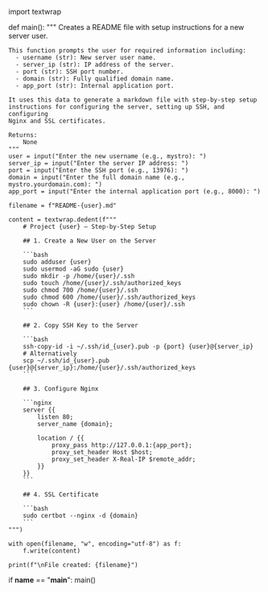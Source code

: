 import textwrap

def main():
    """
    Creates a README file with setup instructions for a new server user.

    This function prompts the user for required information including:
      - username (str): New server user name.
      - server_ip (str): IP address of the server.
      - port (str): SSH port number.
      - domain (str): Fully qualified domain name.
      - app_port (str): Internal application port.

    It uses this data to generate a markdown file with step-by-step setup
    instructions for configuring the server, setting up SSH, and configuring
    Nginx and SSL certificates.

    Returns:
        None
    """
    user = input("Enter the new username (e.g., mystro): ")
    server_ip = input("Enter the server IP address: ")
    port = input("Enter the SSH port (e.g., 13976): ")
    domain = input("Enter the full domain name (e.g., mystro.yourdomain.com): ")
    app_port = input("Enter the internal application port (e.g., 8000): ")

    filename = f"README-{user}.md"

    content = textwrap.dedent(f"""
        # Project {user} – Step-by-Step Setup

        ## 1. Create a New User on the Server

        ```bash
        sudo adduser {user}
        sudo usermod -aG sudo {user}
        sudo mkdir -p /home/{user}/.ssh
        sudo touch /home/{user}/.ssh/authorized_keys
        sudo chmod 700 /home/{user}/.ssh
        sudo chmod 600 /home/{user}/.ssh/authorized_keys
        sudo chown -R {user}:{user} /home/{user}/.ssh
        ```

        ## 2. Copy SSH Key to the Server

        ```bash
        ssh-copy-id -i ~/.ssh/id_{user}.pub -p {port} {user}@{server_ip}
        # Alternatively
        scp ~/.ssh/id_{user}.pub {user}@{server_ip}:/home/{user}/.ssh/authorized_keys
        ```

        ## 3. Configure Nginx

        ```nginx
        server {{
            listen 80;
            server_name {domain};

            location / {{
                proxy_pass http://127.0.0.1:{app_port};
                proxy_set_header Host $host;
                proxy_set_header X-Real-IP $remote_addr;
            }}
        }}
        ```

        ## 4. SSL Certificate

        ```bash
        sudo certbot --nginx -d {domain}
        ```
    """)

    with open(filename, "w", encoding="utf-8") as f:
        f.write(content)

    print(f"\nFile created: {filename}")


if __name__ == "__main__":
    main()

